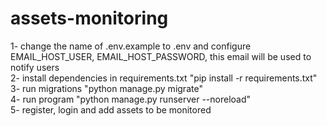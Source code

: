 # assets-monitoring
1- change the name of .env.example to .env and configure EMAIL_HOST_USER, EMAIL_HOST_PASSWORD, this email will be used to notify users<br/>
2- install dependencies in requirements.txt "pip install -r requirements.txt"<br/>
3- run migrations "python manage.py migrate"<br/>
4- run program "python manage.py runserver --noreload"<br/>
5- register, login and add assets to be monitored<br/>
